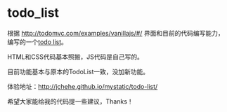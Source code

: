 # todo_list

根据 http://todomvc.com/examples/vanillajs/#/ 界面和目前的代码编写能力，编写的一个[todo list][1]。

HTML和CSS代码基本照搬，JS代码是自己写的。

目前功能基本与原本的TodoList一致，没加新功能。

体验地址：http://jchehe.github.io/mystatic/todo-list/

希望大家能给我的代码提一些建议，Thanks！


[1]: http://jchehe.github.io/mystatic/todo-list/
